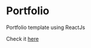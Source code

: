# Portfolio
Portfolio template using ReactJs

Check it [here](https://khushi-gupta.github.io/Portfolio/)
